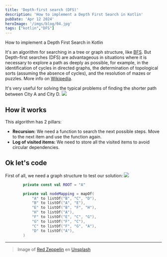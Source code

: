 ```yaml
---
title: 'Depth-first search (DFS)'
description: 'How to implement a Depth First Search in Kotlin'
pubDate: 'Apr 12 2024'
heroImage: '/imgs/blog/04.jpg'
tags: ["kotlin","DFS"]
---
```


How to implement a Depth First Search in Kotlin

It's an algorithm for searching in a tree or graph structure, like [BFS](https://hashnode.com/post/clvw9s9wq000g08l716z8g2l9). 
But Depth-first searches (DFS) are advantageous in situations where it is necessary to explore a path as deeply as possible, for example, in the identification of cycles in directed graphs, the determination of topological sorts (assuming the absence of cycles), and the resolution of mazes or puzzles.
More info on [Wikipedia](https://en.wikipedia.org/wiki/Depth-first_search).

It's very useful for solving the typical problems of finding the shorter path between City A and City D.
[![](https://mermaid.ink/img/pako:eNpN0MEKwyAMBuBXkZzbF_AwaNXjTttps4dQ7Sq0WpwySum7z2nH5sn_SwghG_ROaaAwTO7Vj-gDuXJpSXrNnZmwkqYjdX0ibUltV4ptRlaQHcgy8oL8wCajKCgOFKXzf5aQVlqoYNZ-RqPSStunLCGMetYSaPoqPWCcggRp99QaF4VBC2WC80CDj7oCjMFdVtt_c-nhBh8eZ6ADTs-kC9qbc7-s84xzOUW-yP4G5TpV8w?type=png)](https://mermaid-js.github.io/mermaid-live-editor/edit#pako:eNpN0MEKwyAMBuBXkZzbF_AwaNXjTttps4dQ7Sq0WpwySum7z2nH5sn_SwghG_ROaaAwTO7Vj-gDuXJpSXrNnZmwkqYjdX0ibUltV4ptRlaQHcgy8oL8wCajKCgOFKXzf5aQVlqoYNZ-RqPSStunLCGMetYSaPoqPWCcggRp99QaF4VBC2WC80CDj7oCjMFdVtt_c-nhBh8eZ6ADTs-kC9qbc7-s84xzOUW-yP4G5TpV8w)

## How it works

This algorithm has 2 pillars:
- **Recursion:** We need a function to search the next possible steps. Move to the next item and use the function again.
- **Log of visited items:** We need to store all the visited items to avoid circular dependencies.

## Ok let's code

First of all, we need a graph structure to test our solution:
[![](https://mermaid.ink/img/pako:eNpN0L0OgyAQB_BXITfrCzA08QtdOrVTw0LkrCYihsLQGN-9VGx6TPzg-F-4DXqrETg8nVpHdq_lwuIqWJ5fWElRUZxl5YGCokloaECCoOgSOhogaICgTQV909K0lpZV9CahpTj71AmQgUFn1KTj97fvlQQ_okEJPG41DirMXoJc9lgaVq08Nnry1gH3LmAGKnh7ey_9z6mmnlQcpgE-qPkVT1e1PKz9G4-Maxr7Mf39AyAVZSk?type=png)](https://mermaid-js.github.io/mermaid-live-editor/edit#pako:eNpN0L0OgyAQB_BXITfrCzA08QtdOrVTw0LkrCYihsLQGN-9VGx6TPzg-F-4DXqrETg8nVpHdq_lwuIqWJ5fWElRUZxl5YGCokloaECCoOgSOhogaICgTQV909K0lpZV9CahpTj71AmQgUFn1KTj97fvlQQ_okEJPG41DirMXoJc9lgaVq08Nnry1gH3LmAGKnh7ey_9z6mmnlQcpgE-qPkVT1e1PKz9G4-Maxr7Mf39AyAVZSk)

```kotlin
        private const val ROOT = "A"

        private val nodeMapping = mapOf(
            "A" to listOf("B", "C", "D"),
            "B" to listOf("A", "E"),
            "E" to listOf("B", "F", "H"),
            "H" to listOf("A"),
            "F" to listOf("E", "C", "G"),
            "G" to listOf("F", "C"),
            "C" to listOf("F", "G", "A"),
            "D" to listOf("A"),
        )
```

---

> Image of <a href="https://unsplash.com/es/@redzeppelin?utm_content=creditCopyText&utm_medium=referral&utm_source=unsplash">Red Zeppelin</a> en <a href="https://unsplash.com/es/fotos/muro-de-hormigon-marron-y-negro-ynAo7ZSZWO0?utm_content=creditCopyText&utm_medium=referral&utm_source=unsplash">Unsplash</a>
  
